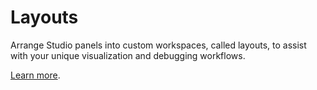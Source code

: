 # Layouts

Arrange Studio panels into custom workspaces, called layouts, to assist with your unique visualization and debugging workflows.

[Learn more](https://foxglove.dev/docs/app-concepts/layouts).
